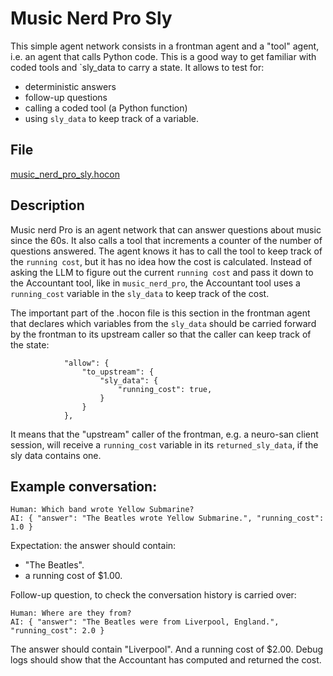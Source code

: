 # Music Nerd Pro Sly

This simple agent network consists in a frontman agent and a "tool" agent,
i.e. an agent that calls Python code.
This is a good way to get familiar with coded tools and `sly_data to carry a state.
It allows to test for:
- deterministic answers
- follow-up questions
- calling a coded tool (a Python function)
- using `sly_data` to keep track of a variable.

## File

[music_nerd_pro_sly.hocon](../../registries/music_nerd_pro_sly.hocon)


## Description

Music nerd Pro is an agent network that can answer questions about music since the 60s.
It also calls a tool that increments a counter of the number of questions answered.
The agent knows it has to call the tool to keep track of the `running cost`, but it
has no idea how the cost is calculated. Instead of asking the LLM to figure out the
current `running cost` and pass it down to the Accountant tool,
like in `music_nerd_pro`, the Accountant tool uses a `running_cost` variable
in the `sly_data` to keep track of the cost.

The important part of the .hocon file is this section in the frontman agent that
declares which variables from the `sly_data` should be carried forward by the frontman
to its upstream caller so that the caller can keep track of the state:
```hocon
            "allow": {
                "to_upstream": {
                    "sly_data": {
                        "running_cost": true,
                    }
                }
            },

```
It means that the "upstream" caller of the frontman, e.g. a neuro-san client session, will receive
a `running_cost` variable in its `returned_sly_data`, if the sly data contains one.

## Example conversation:

```
Human: Which band wrote Yellow Submarine?
AI: { "answer": "The Beatles wrote Yellow Submarine.", "running_cost": 1.0 }
```
Expectation: the answer should contain:
- "The Beatles".
- a running cost of $1.00.

Follow-up question, to check the conversation history is carried over:
```
Human: Where are they from?
AI: { "answer": "The Beatles were from Liverpool, England.", "running_cost": 2.0 }
```
The answer should contain "Liverpool".
And a running cost of $2.00.
Debug logs should show that the Accountant has computed and returned the cost.
